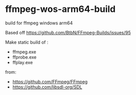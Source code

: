 # ffmpeg-wos-arm64-build

build for ffmpeg windows arm64

Based off https://github.com/BtbN/FFmpeg-Builds/issues/95

Make static build of :

- ffmpeg.exe
- ffprobe.exe
- ffplay.exe

from:
- https://github.com/FFmpeg/FFmpeg 
- https://github.com/libsdl-org/SDL
